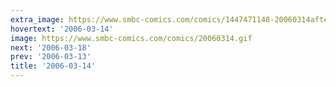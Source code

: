 ```yaml
---
extra_image: https://www.smbc-comics.com/comics/1447471148-20060314after.png
hovertext: '2006-03-14'
image: https://www.smbc-comics.com/comics/20060314.gif
next: '2006-03-18'
prev: '2006-03-13'
title: '2006-03-14'
---
```

